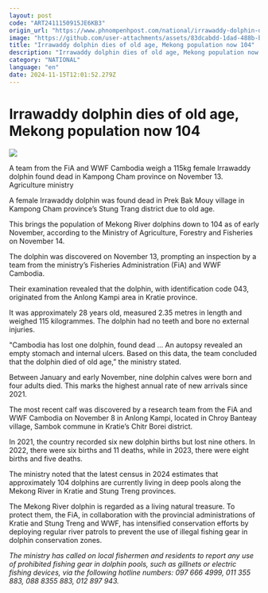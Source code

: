 ```yaml
---
layout: post
code: "ART2411150915JE6KB3"
origin_url: "https://www.phnompenhpost.com/national/irrawaddy-dolphin-dies-of-old-age-mekong-population-now-104"
image: "https://github.com/user-attachments/assets/83dcabdd-1dad-488b-bbc1-0b73641f83f3"
title: "Irrawaddy dolphin dies of old age, Mekong population now 104"
description: "​​Irrawaddy dolphin dies of old age, Mekong population now 104​"
category: "NATIONAL"
language: "en"
date: 2024-11-15T12:01:52.279Z
---
```


# Irrawaddy dolphin dies of old age, Mekong population now 104

![](https://github.com/user-attachments/assets/e1921cc4-20ae-4adf-92c8-abc6f5367d05)

A team from the FiA and WWF Cambodia weigh a 115kg female Irrawaddy dolphin found dead in Kampong Cham province on November 13. Agriculture ministry

A female Irrawaddy dolphin was found dead in Prek Bak Mouy village in Kampong Cham province’s Stung Trang district due to old age. 

This brings the population of Mekong River dolphins down to 104 as of early November, according to the Ministry of Agriculture, Forestry and Fisheries on November 14.

The dolphin was discovered on November 13, prompting an inspection by a team from the ministry’s Fisheries Administration (FiA) and WWF Cambodia. 

Their examination revealed that the dolphin, with identification code 043, originated from the Anlong Kampi area in Kratie province. 

It was approximately 28 years old, measured 2.35 metres in length and weighed 115 kilogrammes. The dolphin had no teeth and bore no external injuries.

"Cambodia has lost one dolphin, found dead … An autopsy revealed an empty stomach and internal ulcers. Based on this data, the team concluded that the dolphin died of old age,” the ministry stated.

Between January and early November, nine dolphin calves were born and four adults died. This marks the highest annual rate of new arrivals since 2021.

The most recent calf was discovered by a research team from the FiA and WWF Cambodia on November 8 in Anlong Kampi, located in Chroy Banteay village, Sambok commune in Kratie’s Chitr Borei district.

In 2021, the country recorded six new dolphin births but lost nine others. In 2022, there were six births and 11 deaths, while in 2023, there were eight births and five deaths.

The ministry noted that the latest census in 2024 estimates that approximately 104 dolphins are currently living in deep pools along the Mekong River in Kratie and Stung Treng provinces.

The Mekong River dolphin is regarded as a living natural treasure. To protect them, the FiA, in collaboration with the provincial administrations of Kratie and Stung Treng and WWF, has intensified conservation efforts by deploying regular river patrols to prevent the use of illegal fishing gear in dolphin conservation zones.

_The ministry has called on local fishermen and residents to report any use of prohibited fishing gear in dolphin pools, such as gillnets or electric fishing devices, via the following hotline numbers: 097 666 4999, 011 355 883, 088 8355 883, 012 897 943._